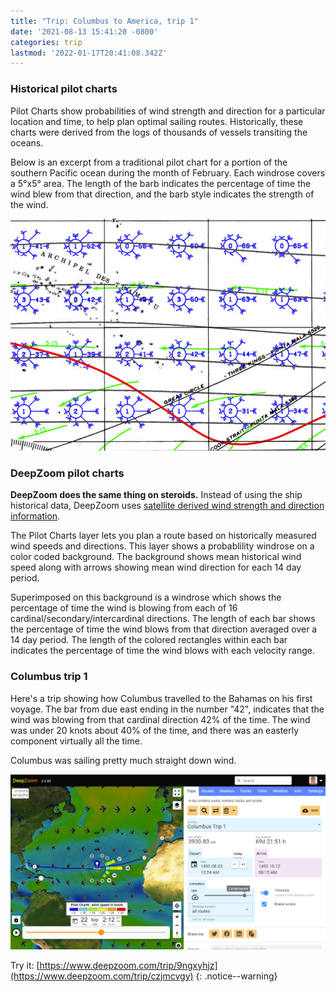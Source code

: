 ```yaml
---
title: "Trip: Columbus to America, trip 1"
date: '2021-08-13 15:41:20 -0800'
categories: trip
lastmod: '2022-01-17T20:41:08.342Z'
---
```


### Historical pilot charts
Pilot Charts show probabilities of wind strength and direction for a particular location and time, 
to help plan optimal sailing routes.
Historically, these charts were derived from the logs of thousands of vessels transiting the oceans.

Below is an excerpt from a traditional pilot chart for a portion of the southern Pacific ocean during the month of February.
Each windrose covers a 5°x5° area. The length of the barb indicates the percentage of time the wind blew from that direction,
and the barb  style indicates the strength of the wind.

![](/assets/images/pilot-charts.png)


### DeepZoom pilot charts

**DeepZoom does the same thing on steroids.**  Instead of using the ship historical data, DeepZoom uses [satellite derived 
wind strength and direction information](https://chapman.ceoas.oregonstate.edu/scow/index.html).  

The Pilot Charts layer lets you plan a route based on historically measured wind speeds
and directions. This layer shows a probablility windrose on a color coded background.
The background shows mean historical wind speed along with arrows showing mean wind
direction for each 14 day period.

Superimposed on this background is a windrose which shows the percentage of time the
wind is blowing from each of 16 cardinal/secondary/intercardinal directions. The length
of each bar shows the percentage of time the wind blows from that direction averaged
over a 14 day period. The length of the colored rectangles within each bar indicates the
percentage of time the wind blows with each velocity range.



### Columbus trip 1

Here's a trip showing how Columbus travelled to the Bahamas on his first voyage.
The bar from due east ending in the number "42", indicates that the wind was blowing from that
cardinal direction 42% of the time.  The wind was under 20 knots about 40% of the time, and there was
an easterly component virtually all the time.

Columbus was sailing pretty much straight down wind.

[![](/assets/images/trip-columbus.png)](https://www.deepzoom.com/trip/czjmcvgy)

Try it: [https://www.deepzoom.com/trip/9ngxyhjz](https://www.deepzoom.com/trip/czjmcvgy)
{: .notice--warning}









